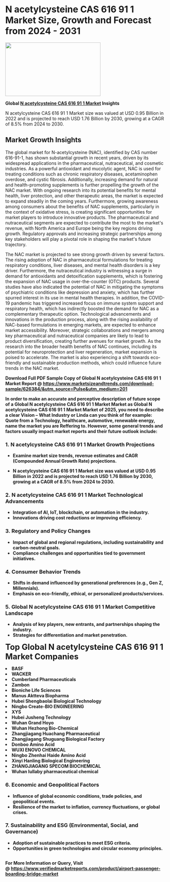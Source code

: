 <H1>N acetylcysteine CAS 616 91 1 Market Size, Growth and Forecast from 2024 - 2031</H1><img class="aligncenter size-medium wp-image-584254" src="https://thirdeyenews.in/wp-content/uploads/2024/09/Global-Market-Research-300x168.jpeg" alt="" width="300" height="168" /><p><strong>Global&nbsp;<a href="https://www.marketsizeandtrends.com/download-sample/626384/&amp;utm_source=Pulse&amp;utm_medium=201">N acetylcysteine CAS 616 91 1 Market</a> Insights</strong></p><p>N acetylcysteine CAS 616 91 1 Market size was valued at USD 0.95 Billion in 2022 and is projected to reach USD 1.76 Billion by 2030, growing at a CAGR of 8.5% from 2024 to 2030.</p><p><h2>Market Growth Insights</h2> <p>The global market for N-acetylcysteine (NAC), identified by CAS number 616-91-1, has shown substantial growth in recent years, driven by its widespread applications in the pharmaceutical, nutraceutical, and cosmetic industries. As a powerful antioxidant and mucolytic agent, NAC is used for treating conditions such as chronic respiratory diseases, acetaminophen overdose, and cystic fibrosis. Additionally, increasing demand for natural and health-promoting supplements is further propelling the growth of the NAC market. With ongoing research into its potential benefits for mental health, liver protection, and other therapeutic areas, the market is expected to expand steadily in the coming years. Furthermore, growing awareness among consumers about the benefits of NAC supplements, particularly in the context of oxidative stress, is creating significant opportunities for market players to introduce innovative products. The pharmaceutical and nutraceutical segments are expected to contribute the most to the market's revenue, with North America and Europe being the key regions driving growth. Regulatory approvals and increasing strategic partnerships among key stakeholders will play a pivotal role in shaping the market's future trajectory.</p> <p><strong></strong></p> <p>The NAC market is projected to see strong growth driven by several factors. The rising adoption of NAC in pharmaceutical formulations for treating respiratory conditions, liver diseases, and mental health disorders is a key driver. Furthermore, the nutraceutical industry is witnessing a surge in demand for antioxidants and detoxification supplements, which is fostering the expansion of NAC usage in over-the-counter (OTC) products. Several studies have also indicated the potential of NAC in mitigating the symptoms of psychiatric conditions like depression and anxiety, which has further spurred interest in its use in mental health therapies. In addition, the COVID-19 pandemic has triggered increased focus on immune system support and respiratory health, which has indirectly boosted the demand for NAC as a complementary therapeutic option. Technological advancements and innovations in the production process, along with the rising availability of NAC-based formulations in emerging markets, are expected to enhance market accessibility. Moreover, strategic collaborations and mergers among key pharmaceutical and nutraceutical companies are likely to lead to product diversification, creating further avenues for market growth. As the research into the broader health benefits of NAC continues, including its potential for neuroprotection and liver regeneration, market expansion is poised to accelerate. The market is also experiencing a shift towards eco-friendly and sustainable production methods, which could influence future trends in the NAC market. <p><strong></p><p><span class=""><strong>Download Full PDF Sample Copy of Global N acetylcysteine CAS 616 91 1 Market Report</strong> @ <a href="https://www.marketsizeandtrends.com/download-sample/626384/&amp;utm_source=Pulse&amp;utm_medium=201" target="_blank">https://www.marketsizeandtrends.com/download-sample/626384/&amp;utm_source=Pulse&amp;utm_medium=201</a></span></p><p>In order to make an accurate and perceptive description of future scope of a Global&nbsp;N acetylcysteine CAS 616 91 1 Market Market as Global&nbsp;N acetylcysteine CAS 616 91 1 Market Market of 2025, you need to describe a clear Vision &ndash; What Industry or Linda can you think of for example: Quote from a Technology, healthcare, automotive, renewable energy, name the market you are Reffering to. However, some general trends and factors usually impact market reports and their future outlook include:</p><h3>1.&nbsp;<strong>N acetylcysteine CAS 616 91 1 Market Growth Projections</strong></h3><ul><li>Examine market size trends, revenue estimates and CAGR (Compounded Annual Growth Rate) projections.</li><li><p>N acetylcysteine CAS 616 91 1 Market size was valued at USD 0.95 Billion in 2022 and is projected to reach USD 1.76 Billion by 2030, growing at a CAGR of 8.5% from 2024 to 2030.</p></li></ul><h3>2.&nbsp;<strong>N acetylcysteine CAS 616 91 1 Market Technological Advancements</strong></h3><ul><li>Integration of AI, IoT, blockchain, or automation in the industry.</li><li>Innovations driving cost reductions or improving efficiency.</li></ul><h3>3.&nbsp;<strong>Regulatory and Policy Changes</strong></h3><ul><li>Impact of global and regional regulations, including sustainability and carbon-neutral goals.</li><li>Compliance challenges and opportunities tied to government initiatives.</li></ul><h3>4.&nbsp;<strong>Consumer Behavior Trends</strong></h3><ul><li>Shifts in demand influenced by generational preferences (e.g., Gen Z, Millennials).</li><li>Emphasis on eco-friendly, ethical, or personalized products/services.</li></ul><h3>5.&nbsp;<strong>Global N acetylcysteine CAS 616 91 1 Market Competitive Landscape</strong></h3><ul><li>Analysis of key players, new entrants, and partnerships shaping the industry.</li><li>Strategies for differentiation and market penetration.</li></ul><p data-pm-slice="1 1 []"><span style="color: inherit; font-family: inherit; font-size: 25px;">Top Global N acetylcysteine CAS 616 91 1 Market Companies</span></p><div class="" data-test-id=""><p><li>BASF</li><li> WACKER</li><li> Cumberland Pharmaceuticals</li><li> Zambon</li><li> Bioniche Life Sciences</li><li> Manus Aktteva Biopharma</li><li> Hubei Shengbaolai Biological Technology</li><li> Ningbo Create-BIO ENGINEERING</li><li> XYS</li><li> Hubei Jusheng Technology</li><li> Wuhan Grand Hoyo</li><li> Wuhan Hezhong Bio-Chemical</li><li> Zhangjiagang Huachang Pharmaceutical</li><li> Zhangjiagang Shuguang Biological Factory</li><li> Donboo Amino Acid</li><li> WUXI ENOVO CHEMICAL</li><li> Ningbo Zhenhai Haide Amino Acid</li><li> Xinyi Hanling Biological Engineering</li><li> ZHANGJIAGANG SPECOM BIOCHEMICAL</li><li> Wuhan lullaby pharmaceutical chemical</li></p></div><h3>6.&nbsp;<strong>Economic and Geopolitical Factors</strong></h3><ul><li>Influence of global economic conditions, trade policies, and geopolitical events.</li><li>Resilience of the market to inflation, currency fluctuations, or global crises.</li></ul><h3>7.&nbsp;<strong>Sustainability and ESG (Environmental, Social, and Governance)</strong></h3><ul><li>Adoption of sustainable practices to meet ESG criteria.</li><li>Opportunities in green technologies and circular economy principles.</li></ul><h2><strong style="font-size: 14px;">For More Information or Query, Visit @&nbsp;</strong><a style="background-color: #ffffff; font-size: 14px;" href="https://www.marketsizeandtrends.com/report/n-acetylcysteine-cas-616-91-1-market/" target="_blank">https://www.verifiedmarketreports.com/product/airport-passenger-boarding-bridge-market</a></h2>
